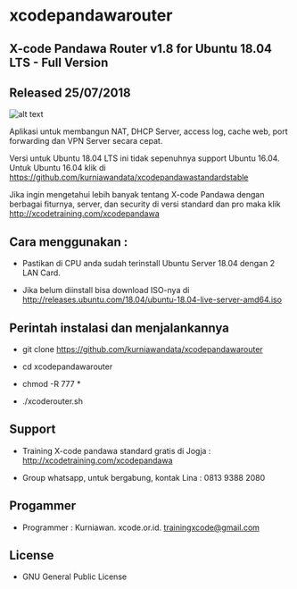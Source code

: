 # xcodepandawarouter

X-code Pandawa Router v1.8 for Ubuntu 18.04 LTS - Full Version
------------------------------------------

Released 25/07/2018
-------------------

![alt text](http://xcode.or.id/04_small-logo.png)

Aplikasi untuk membangun NAT, DHCP Server, access log, cache web, port forwarding dan VPN Server secara cepat. 

Versi untuk Ubuntu 18.04 LTS ini tidak sepenuhnya support Ubuntu 16.04. Untuk Ubuntu 16.04 klik di https://github.com/kurniawandata/xcodepandawastandardstable

Jika ingin mengetahui lebih banyak tentang X-code Pandawa dengan berbagai fiturnya, server, dan security di versi standard dan pro maka klik http://xcodetraining.com/xcodepandawa

Cara menggunakan :
------------------

- Pastikan di CPU anda sudah terinstall Ubuntu Server 18.04 dengan 2 LAN Card.

- Jika belum diinstall bisa download ISO-nya di http://releases.ubuntu.com/18.04/ubuntu-18.04-live-server-amd64.iso

Perintah instalasi dan menjalankannya
-------------------------------------

- git clone https://github.com/kurniawandata/xcodepandawarouter

- cd xcodepandawarouter

- chmod -R 777 *

- ./xcoderouter.sh

Support
-------

- Training X-code pandawa standard gratis di Jogja : http://xcodetraining.com/xcodepandawa

- Group whatsapp, untuk bergabung, kontak Lina : 0813 9388 2080


Progammer 
---------

- Programmer : Kurniawan. xcode.or.id. trainingxcode@gmail.com

License
------- 

- GNU General Public License 
